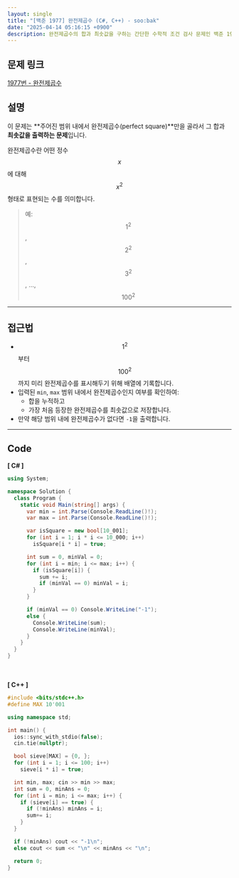 ```yaml
---
layout: single
title: "[백준 1977] 완전제곱수 (C#, C++) - soo:bak"
date: "2025-04-14 05:16:15 +0900"
description: 완전제곱수의 합과 최솟값을 구하는 간단한 수학적 조건 검사 문제인 백준 1977번 문제의 C# 및 C++ 풀이와 해설
---
```


## 문제 링크
[1977번 - 완전제곱수](https://www.acmicpc.net/problem/1977)

## 설명
이 문제는 **주어진 범위 내에서 완전제곱수(perfect square)**만을 골라서 그 합과 **최솟값을 출력하는 문제**입니다.

완전제곱수란 어떤 정수 $$x$$에 대해 $$x^2$$ 형태로 표현되는 수를 의미합니다. <br>
> 예: $$1^2$$, $$2^2$$, $$3^2$$, ..., $$100^2$$

---

## 접근법
- $$1^2$$부터 $$100^2$$까지 미리 완전제곱수를 표시해두기 위해 배열에 기록합니다.
- 입력된 `min`, `max` 범위 내에서 완전제곱수인지 여부를 확인하여:
  - 합을 누적하고
  - 가장 처음 등장한 완전제곱수를 최솟값으로 저장합니다.
- 만약 해당 범위 내에 완전제곱수가 없다면 `-1`을 출력합니다.

---

## Code
<b>[ C# ] </b>
<br>

```csharp
using System;

namespace Solution {
  class Program {
    static void Main(string[] args) {
      var min = int.Parse(Console.ReadLine()!);
      var max = int.Parse(Console.ReadLine()!);

      var isSquare = new bool[10_001];
      for (int i = 1; i * i <= 10_000; i++)
        isSquare[i * i] = true;

      int sum = 0, minVal = 0;
      for (int i = min; i <= max; i++) {
        if (isSquare[i]) {
          sum += i;
          if (minVal == 0) minVal = i;
        }
      }

      if (minVal == 0) Console.WriteLine("-1");
      else {
        Console.WriteLine(sum);
        Console.WriteLine(minVal);
      }
    }
  }
}
```

<br><br>
<b>[ C++ ] </b>
<br>

```cpp
#include <bits/stdc++.h>
#define MAX 10'001

using namespace std;

int main() {
  ios::sync_with_stdio(false);
  cin.tie(nullptr);

  bool sieve[MAX] = {0, };
  for (int i = 1; i <= 100; i++)
    sieve[i * i] = true;

  int min, max; cin >> min >> max;
  int sum = 0, minAns = 0;
  for (int i = min; i <= max; i++) {
    if (sieve[i] == true) {
      if (!minAns) minAns = i;
      sum+= i;
    }
  }

  if (!minAns) cout << "-1\n";
  else cout << sum << "\n" << minAns << "\n";

  return 0;
}
```
